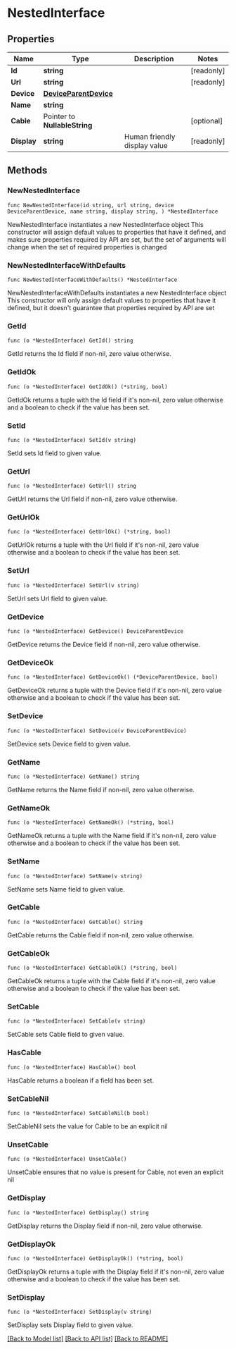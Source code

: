 # NestedInterface

## Properties

Name | Type | Description | Notes
------------ | ------------- | ------------- | -------------
**Id** | **string** |  | [readonly] 
**Url** | **string** |  | [readonly] 
**Device** | [**DeviceParentDevice**](DeviceParentDevice.md) |  | 
**Name** | **string** |  | 
**Cable** | Pointer to **NullableString** |  | [optional] 
**Display** | **string** | Human friendly display value | [readonly] 

## Methods

### NewNestedInterface

`func NewNestedInterface(id string, url string, device DeviceParentDevice, name string, display string, ) *NestedInterface`

NewNestedInterface instantiates a new NestedInterface object
This constructor will assign default values to properties that have it defined,
and makes sure properties required by API are set, but the set of arguments
will change when the set of required properties is changed

### NewNestedInterfaceWithDefaults

`func NewNestedInterfaceWithDefaults() *NestedInterface`

NewNestedInterfaceWithDefaults instantiates a new NestedInterface object
This constructor will only assign default values to properties that have it defined,
but it doesn't guarantee that properties required by API are set

### GetId

`func (o *NestedInterface) GetId() string`

GetId returns the Id field if non-nil, zero value otherwise.

### GetIdOk

`func (o *NestedInterface) GetIdOk() (*string, bool)`

GetIdOk returns a tuple with the Id field if it's non-nil, zero value otherwise
and a boolean to check if the value has been set.

### SetId

`func (o *NestedInterface) SetId(v string)`

SetId sets Id field to given value.


### GetUrl

`func (o *NestedInterface) GetUrl() string`

GetUrl returns the Url field if non-nil, zero value otherwise.

### GetUrlOk

`func (o *NestedInterface) GetUrlOk() (*string, bool)`

GetUrlOk returns a tuple with the Url field if it's non-nil, zero value otherwise
and a boolean to check if the value has been set.

### SetUrl

`func (o *NestedInterface) SetUrl(v string)`

SetUrl sets Url field to given value.


### GetDevice

`func (o *NestedInterface) GetDevice() DeviceParentDevice`

GetDevice returns the Device field if non-nil, zero value otherwise.

### GetDeviceOk

`func (o *NestedInterface) GetDeviceOk() (*DeviceParentDevice, bool)`

GetDeviceOk returns a tuple with the Device field if it's non-nil, zero value otherwise
and a boolean to check if the value has been set.

### SetDevice

`func (o *NestedInterface) SetDevice(v DeviceParentDevice)`

SetDevice sets Device field to given value.


### GetName

`func (o *NestedInterface) GetName() string`

GetName returns the Name field if non-nil, zero value otherwise.

### GetNameOk

`func (o *NestedInterface) GetNameOk() (*string, bool)`

GetNameOk returns a tuple with the Name field if it's non-nil, zero value otherwise
and a boolean to check if the value has been set.

### SetName

`func (o *NestedInterface) SetName(v string)`

SetName sets Name field to given value.


### GetCable

`func (o *NestedInterface) GetCable() string`

GetCable returns the Cable field if non-nil, zero value otherwise.

### GetCableOk

`func (o *NestedInterface) GetCableOk() (*string, bool)`

GetCableOk returns a tuple with the Cable field if it's non-nil, zero value otherwise
and a boolean to check if the value has been set.

### SetCable

`func (o *NestedInterface) SetCable(v string)`

SetCable sets Cable field to given value.

### HasCable

`func (o *NestedInterface) HasCable() bool`

HasCable returns a boolean if a field has been set.

### SetCableNil

`func (o *NestedInterface) SetCableNil(b bool)`

 SetCableNil sets the value for Cable to be an explicit nil

### UnsetCable
`func (o *NestedInterface) UnsetCable()`

UnsetCable ensures that no value is present for Cable, not even an explicit nil
### GetDisplay

`func (o *NestedInterface) GetDisplay() string`

GetDisplay returns the Display field if non-nil, zero value otherwise.

### GetDisplayOk

`func (o *NestedInterface) GetDisplayOk() (*string, bool)`

GetDisplayOk returns a tuple with the Display field if it's non-nil, zero value otherwise
and a boolean to check if the value has been set.

### SetDisplay

`func (o *NestedInterface) SetDisplay(v string)`

SetDisplay sets Display field to given value.



[[Back to Model list]](../README.md#documentation-for-models) [[Back to API list]](../README.md#documentation-for-api-endpoints) [[Back to README]](../README.md)


